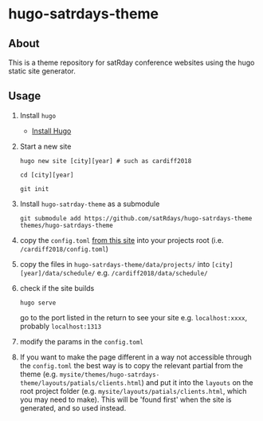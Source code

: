 # hugo-satrdays-theme

## About
This is a theme repository for satRday conference websites using the hugo static site generator. 

## Usage

1. Install `hugo`
    * [Install Hugo](https://gohugo.io/getting-started/installing/)
2. Start a new site
    ```
    hugo new site [city][year] # such as cardiff2018
    
    cd [city][year]
    
    git init
    ```
3. Install `hugo-satrday-theme` as a submodule
    ```
    git submodule add https://github.com/satRdays/hugo-satrdays-theme themes/hugo-satrdays-theme
    ```
4. copy the `config.toml` [from this site](https://github.com/satRdays/satRday_site_template/blob/master/config.toml) into your projects root (i.e. `/cardiff2018/config.toml`)

5. copy the files in `hugo-satrdays-theme/data/projects/` into `[city][year]/data/schedule/` e.g. `/cardiff2018/data/schedule/`

6. check if the site builds
   ```
   hugo serve
   ```
   go to the port listed in the return to see your site e.g. `localhost:xxxx`, probably `localhost:1313`
   
7. modify the params in the `config.toml` 

8. If you want to make the page different in a way not accessible through the `config.toml` the best way is to copy the relevant partial from the theme (e.g. `mysite/themes/hugo-satrdays-theme/layouts/patials/clients.html`) and put it into the `layouts` on the root project folder (e.g. `mysite/layouts/patials/clients.html`, which you may need to make). This will be 'found first' when the site is generated, and so used instead.
